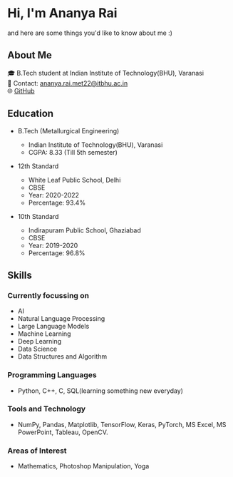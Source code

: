 # Hi, I'm Ananya Rai #
and here are some things you'd like to know about me :) 

## About Me ##
🎓 B.Tech student at Indian Institute of Technology(BHU), Varanasi <br />
📧 Contact: ananya.rai.met22@itbhu.ac.in <br />
🌐 [GitHub](https://github.com/ananya7rai)

## Education ##
- B.Tech (Metallurgical Engineering)
    - Indian Institute of Technology(BHU), Varanasi
    - CGPA: 8.33 (Till 5th semester)

- 12th Standard
    - White Leaf Public School, Delhi
    - CBSE
    - Year: 2020-2022
    - Percentage: 93.4%

- 10th Standard
    - Indirapuram Public School, Ghaziabad
    - CBSE
    - Year: 2019-2020
    - Percentage: 96.8%
 
## Skills ##
### Currently focussing on ###
- AI
- Natural Language Processing
- Large Language Models
- Machine Learning
- Deep Learning
- Data Science
- Data Structures and Algorithm

### Programming Languages ###
- Python, C++, C, SQL(learning something new everyday)

### Tools and Technology ###
-  NumPy, Pandas, Matplotlib, TensorFlow, Keras, PyTorch, MS Excel, MS PowerPoint, Tableau, OpenCV.

### Areas of Interest ###
- Mathematics, Photoshop Manipulation, Yoga 



<!--


- 🔭 I’m currently working on ...
- 🌱 I’m currently learning ...
- 👯 I’m looking to collaborate on ...
- 🤔 I’m looking for help with ...
- 💬 Ask me about ...
- 📫 How to reach me: ...
- 😄 Pronouns: ...
- ⚡ Fun fact: ...
-->
